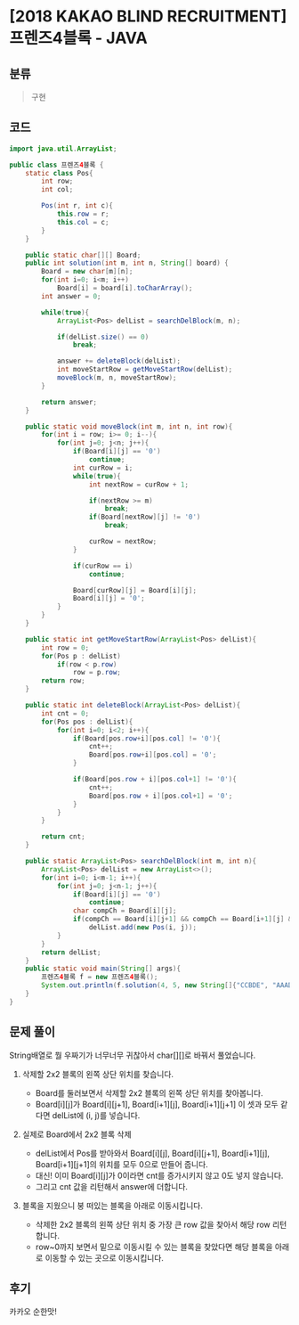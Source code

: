 # [2018 KAKAO BLIND RECRUITMENT] 프렌즈4블록 - JAVA

## 분류
> 구현

## 코드
```java
import java.util.ArrayList;

public class 프렌즈4블록 {
    static class Pos{
        int row;
        int col;

        Pos(int r, int c){
            this.row = r;
            this.col = c;
        }
    }

    public static char[][] Board;
    public int solution(int m, int n, String[] board) {
        Board = new char[m][n];
        for(int i=0; i<m; i++)
            Board[i] = board[i].toCharArray();
        int answer = 0;

        while(true){
            ArrayList<Pos> delList = searchDelBlock(m, n);

            if(delList.size() == 0)
                break;

            answer += deleteBlock(delList);
            int moveStartRow = getMoveStartRow(delList);
            moveBlock(m, n, moveStartRow);
        }

        return answer;
    }

    public static void moveBlock(int m, int n, int row){
        for(int i = row; i>= 0; i--){
            for(int j=0; j<n; j++){
                if(Board[i][j] == '0')
                    continue;
                int curRow = i;
                while(true){
                    int nextRow = curRow + 1;

                    if(nextRow >= m)
                        break;
                    if(Board[nextRow][j] != '0')
                        break;

                    curRow = nextRow;
                }

                if(curRow == i)
                    continue;

                Board[curRow][j] = Board[i][j];
                Board[i][j] = '0';
            }
        }
    }

    public static int getMoveStartRow(ArrayList<Pos> delList){
        int row = 0;
        for(Pos p : delList)
            if(row < p.row)
                row = p.row;
        return row;
    }

    public static int deleteBlock(ArrayList<Pos> delList){
        int cnt = 0;
        for(Pos pos : delList){
            for(int i=0; i<2; i++){
                if(Board[pos.row+i][pos.col] != '0'){
                    cnt++;
                    Board[pos.row+i][pos.col] = '0';
                }

                if(Board[pos.row + i][pos.col+1] != '0'){
                    cnt++;
                    Board[pos.row + i][pos.col+1] = '0';
                }
            }
        }

        return cnt;
    }

    public static ArrayList<Pos> searchDelBlock(int m, int n){
        ArrayList<Pos> delList = new ArrayList<>();
        for(int i=0; i<m-1; i++){
            for(int j=0; j<n-1; j++){
                if(Board[i][j] == '0')
                    continue;
                char compCh = Board[i][j];
                if(compCh == Board[i][j+1] && compCh == Board[i+1][j] && compCh == Board[i+1][j+1])
                    delList.add(new Pos(i, j));
            }
        }
        return delList;
    }
    public static void main(String[] args){
        프렌즈4블록 f = new 프렌즈4블록();
        System.out.println(f.solution(4, 5, new String[]{"CCBDE", "AAADE", "AAABF", "CCBBF"}));
    }
}
```

## 문제 풀이
String배열로 뭘 우짜기가 너무너무 귀찮아서 char[][]로 바꿔서 풀었습니다.

1. 삭제할 2x2 블록의 왼쪽 상단 위치를 찾습니다.
   - Board를 둘러보면서 삭제할 2x2 블록의 왼쪽 상단 위치를 찾아봅니다.
   - Board[i][j]가 Board[i][j+1], Board[i+1][j], Board[i+1][j+1] 이 셋과 모두 같다면 delList에 (i, j)를 넣습니다.

1. 실제로 Board에서 2x2 블록 삭제
   - delList에서 Pos를 받아와서 Board[i][j], Board[i][j+1], Board[i+1][j], Board[i+1][j+1]의 위치를 모두 0으로 만들어 줍니다.
   - 대신! 이미 Board[i][j]가 0이라면 cnt를 증가시키지 않고 0도 넣지 않습니다.
   - 그리고 cnt 값을 리턴해서 answer에 더합니다.

1. 블록을 지웠으니 붕 떠있는 블록을 아래로 이동시킵니다.
   - 삭제한 2x2 블록의 왼쪽 상단 위치 중 가장 큰 row 값을 찾아서 해당 row 리턴합니다.
   - row~0까지 보면서 밑으로 이동시킬 수 있는 블록을 찾았다면 해당 블록을 아래로 이동할 수 있는 곳으로 이동시킵니다.
   
## 후기
카카오 순한맛!